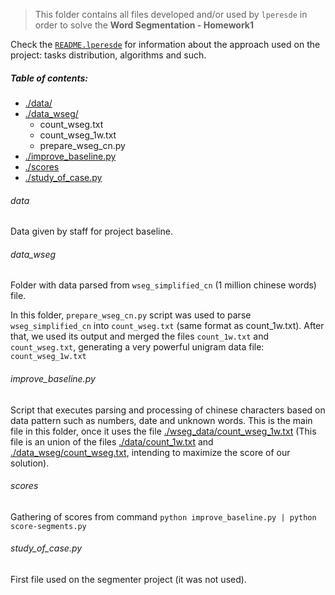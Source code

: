 > This folder contains all files developed and/or used by `lperesde` in order to solve the **Word Segmentation - Homework1**

Check the [`README.lperesde`](../answer/README.lperesde) for information about the approach used on the project: tasks distribution, algorithms and such.

##### Table of contents:
  - [./data/](#data)
  - [./data_wseg/](#data_wseg)
    - count_wseg.txt
    - count_wseg_1w.txt
    - prepare_wseg_cn.py
  - [./improve_baseline.py](#improve_baselinepy)
  - [./scores](#scores)
  - [./study_of_case.py](#study_of_casepy)

###### data
Data given by staff for project baseline.

###### data_wseg
Folder with data parsed from `wseg_simplified_cn` (1 million chinese words) file.

In this folder, `prepare_wseg_cn.py` script was used to parse `wseg_simplified_cn` into `count_wseg.txt` (same format as count_1w.txt). After that, we used its output and merged the files `count_1w.txt` and `count_wseg.txt`, generating a very powerful unigram data file: `count_wseg_1w.txt`

###### improve_baseline.py
 Script that executes parsing and processing of chinese characters based on data pattern such as numbers, date and unknown words. This is the main file in this folder, once it uses the file [./wseg_data/count_wseg_1w.txt](wseg_data/count_wseg_1w.txt) (This file is an union of the files [./data/count_1w.txt](data/count_1w.txt) and [./data_wseg/count_wseg.txt](data/count_wseg.txt), intending to maximize the score of our solution).

###### scores
Gathering of scores from command `python improve_baseline.py | python score-segments.py`

###### study_of_case.py
First file used on the segmenter project (it was not used).
